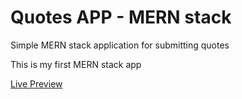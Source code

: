 # Quotes APP - MERN stack

Simple MERN stack application for submitting quotes

This is my first MERN stack app

[Live Preview](https://mysterious-badlands-91514.herokuapp.com)